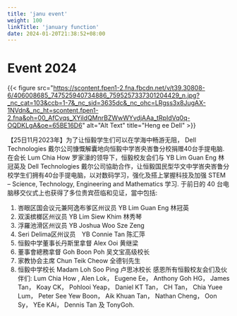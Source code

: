 ```yaml
---
title: 'janu event'
weight: 100
linkTitle: 'january function'
date: 2024-01-20T21:38:52+08:00
---
```

# Event 2024
{{< figure src="https://scontent.fpen1-2.fna.fbcdn.net/v/t39.30808-6/406008685_747525940734886_7595257337301204429_n.jpg?_nc_cat=103&ccb=1-7&_nc_sid=3635dc&_nc_ohc=LRgss3x8JugAX-1NVdn&_nc_ht=scontent.fpen1-2.fna&oh=00_AfCvqs_XYiIdQMnrBZWwWYvdjAAa_tRpIdVq0q-OQDKLgA&oe=65BE16D6" alt="Alt Text" title="Heng ee Dell" >}}

【25日11月2023年】为了让恒毅学生们可以在学海中畅游无阻， Dell Technologies 戴尔公司慷慨解囊地向恒毅中学峇央峇鲁分校捐赠40台手提电脑.
在会长 Lum Chia How 罗家濠的领导下，恒毅校友会们与 YB Lim Guan Eng 林冠英及 Dell Technologies 戴尔公司協助合作，让恒毅国民型华文中学峇央峇鲁分校学生们拥有40台手提电脑，以对数码学习，强化及搭上掌握科技及加强 STEM – Science, Technology, Engineering and Mathematics 学习.
于前日的 40 台电脑移交仪式上也获得了多位贵宾莅临和见证，當中包括:  
1. 峇眼区国会议元兼阿逸布爹区州议员 YB Lim Guan Eng 林冠英
2. 双溪槟榔区州议员 YB Lim Siew Khim 林秀琴
3. 浮羅池滑区州议员 YB Joshua Woo Sze Zeng
4. Seri Delima区州议员　YB Connie Tan 陈汇萍
5. 恒毅中学董事长丹斯里拿督 Alex Ooi 黄继梁
6. 董事會總務拿督 Goh Boon Poh 吴文宝高级校长
7. 家教协会主席 Chun Teik Cheow 全德钊先生
8. 恒毅中学校长 Madam Loh Soo Ping 卢思冰校长 
感恩所有恒毅校友会们及伙伴们:
Lum Chia How , Alen Lok， Eugene Ee， Anthony Goh HG， James Tan， Koay CK， Pohlooi Yeap， Daniel KT Tan， CH Tan， Chia Yuee Lum， Peter See Yew Boon， Aik Khuan Tan， Nathan Cheng， Oon Sy， YEe KAi， Dennis Tan 及 TonyGoh.